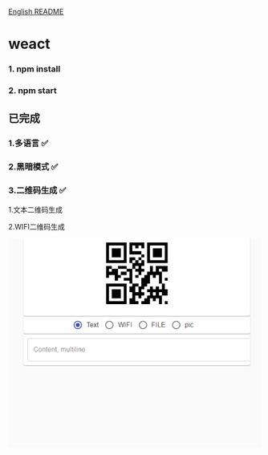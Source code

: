 [English README](docs/README_EN.md)
# weact

### 1. npm install

### 2. npm start

## 已完成

### 1.多语言 ✅

### 2.黑暗模式 ✅

### 3.二维码生成 ✅

1.文本二维码生成

2.WIFI二维码生成

![qrcode](docs/qrcode.gif)

